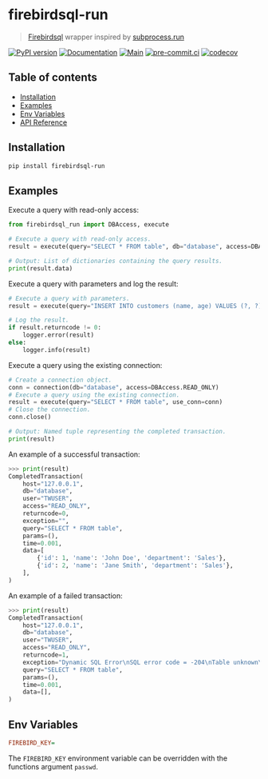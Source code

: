 # firebirdsql-run

> [Firebirdsql](https://github.com/nakagami/pyfirebirdsql/) wrapper inspired by [subprocess.run](https://docs.python.org/3/library/subprocess.html#subprocess.run)

[![PyPI version](https://img.shields.io/pypi/v/firebirdsql-run)](https://pypi.org/project/firebirdsql-run)
[![Documentation](https://img.shields.io/badge/docs-github-blue.svg)](https://deadnews.github.io/firebirdsql-run)
[![Main](https://github.com/DeadNews/firebirdsql-run/actions/workflows/main.yml/badge.svg)](https://github.com/DeadNews/firebirdsql-run/actions/workflows/main.yml)
[![pre-commit.ci](https://results.pre-commit.ci/badge/github/DeadNews/firebirdsql-run/main.svg)](https://results.pre-commit.ci/latest/github/DeadNews/firebirdsql-run/main)
[![codecov](https://codecov.io/gh/DeadNews/firebirdsql-run/branch/main/graph/badge.svg?token=OCZDZIYPMC)](https://codecov.io/gh/DeadNews/firebirdsql-run)

## Table of contents

- [Installation](#installation)
- [Examples](#examples)
- [Env Variables](#env-variables)
- [API Reference](https://deadnews.github.io/firebirdsql-run/reference)

## Installation

```sh
pip install firebirdsql-run
```

## Examples

Execute a query with read-only access:

```py
from firebirdsql_run import DBAccess, execute

# Execute a query with read-only access.
result = execute(query="SELECT * FROM table", db="database", access=DBAccess.READ_ONLY)

# Output: List of dictionaries containing the query results.
print(result.data)
```

Execute a query with parameters and log the result:

```py
# Execute a query with parameters.
result = execute(query="INSERT INTO customers (name, age) VALUES (?, ?)", params=("John", 25))

# Log the result.
if result.returncode != 0:
    logger.error(result)
else:
    logger.info(result)
```

Execute a query using the existing connection:

```py
# Create a connection object.
conn = connection(db="database", access=DBAccess.READ_ONLY)
# Execute a query using the existing connection.
result = execute(query="SELECT * FROM table", use_conn=conn)
# Close the connection.
conn.close()

# Output: Named tuple representing the completed transaction.
print(result)
```

An example of a successful transaction:

```py
>>> print(result)
CompletedTransaction(
    host="127.0.0.1",
    db="database",
    user="TWUSER",
    access="READ_ONLY",
    returncode=0,
    exception="",
    query="SELECT * FROM table",
    params=(),
    time=0.001,
    data=[
        {'id': 1, 'name': 'John Doe', 'department': 'Sales'},
        {'id': 2, 'name': 'Jane Smith', 'department': 'Sales'},
    ],
)
```

An example of a failed transaction:

```py
>>> print(result)
CompletedTransaction(
    host="127.0.0.1",
    db="database",
    user="TWUSER",
    access="READ_ONLY",
    returncode=1,
    exception="Dynamic SQL Error\nSQL error code = -204\nTable unknown\ntable\nAt line 1, column 15\n",
    query="SELECT * FROM table",
    params=(),
    time=0.001,
    data=[],
)
```

## Env Variables

```ini
FIREBIRD_KEY=
```

The `FIREBIRD_KEY` environment variable can be overridden with the functions argument `passwd`.
